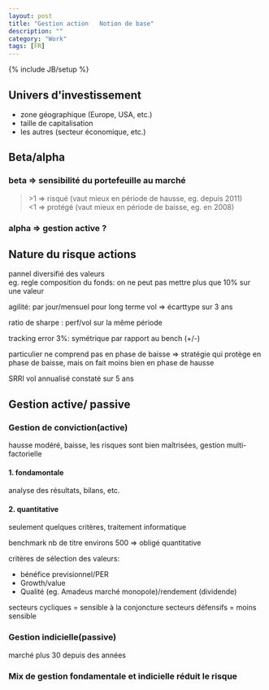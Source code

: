 ```yaml
---
layout: post
title: "Gestion action   Notion de base"
description: ""
category: "Work" 
tags: [FR]
---
```

{% include JB/setup %}

## Univers d'investissement
- zone géographique (Europe, USA, etc.)
- taille de capitalisation
- les autres (secteur économique, etc.)

## Beta/alpha
### beta => sensibilité du portefeuille au marché 
 >\>1 => risqué (vaut mieux en période de hausse, eg. depuis 2011)		
 <1 => protégé (vaut mieux en période de baisse, eg. en 2008)
 
### alpha => gestion active ?

## Nature du risque actions
pannel diversifié des valeurs		
eg. regle composition du fonds:
on ne peut pas mettre plus que 10% sur une valeur

agilité: par jour/mensuel pour long terme
vol => écarttype sur 3 ans

ratio de sharpe : perf/vol sur la même période

tracking error 3%: symétrique par rapport au bench (+/-) 

particulier ne comprend pas en phase de baisse => stratégie qui protège en phase de baisse, mais on fait moins bien en phase de hausse

SRRI
vol annualisé constaté sur 5 ans
## Gestion active/ passive
### Gestion de conviction(active)
hausse modéré, baisse, les risques sont bien maîtrisées, gestion multi-factorielle

#### 1. fondamontale
analyse des résultats, bilans, etc.

#### 2. quantitative
seulement quelques critères, traitement informatique

benchmark nb de titre environs 500 => obligé quantitative

critères de sélection des valeurs: 	
- bénéfice previsionnel/PER		
- Growth/value		
- Qualité (eg. Amadeus marché monopole)/rendement (dividende)

secteurs cycliques = sensible à la conjoncture
secteurs défensifs = moins sensible

### Gestion indicielle(passive)
marché plus 30 depuis des années

### Mix de gestion fondamentale et indicielle réduit le risque


